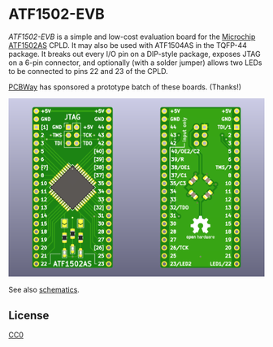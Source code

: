 ATF1502-EVB
===========

*ATF1502-EVB* is a simple and low-cost evaluation board for the [Microchip ATF1502AS](https://www.microchip.com/wwwproducts/en/ATF1502AS) CPLD. It may also be used with ATF1504AS in the TQFP-44 package. It breaks out every I/O pin on a DIP-style package, exposes JTAG on a 6-pin connector, and optionally (with a solder jumper) allows two LEDs to be connected to pins 22 and 23 of the CPLD.

[PCBWay](https://www.pcbway.com/) has sponsored a prototype batch of these boards. (Thanks!)

![Board image](ATF1502AS-EVB/Fab/ATF1502AS-EVB-render.png)

See also [schematics](ATF1502AS-EVB/Fab/ATF1502AS-EVB.pdf).

License
-------

[CC0](LICENSE-CC0.txt)
